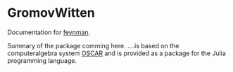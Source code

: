 # GromovWitten

Documentation for [feynman](https://github.com/singular-gpispace/feynman).

Summary of the package comming here. ....is based on the computeralgebra system [OSCAR](https://docs.oscar-system.org/stable/) and is provided as a package for the Julia programming language.
